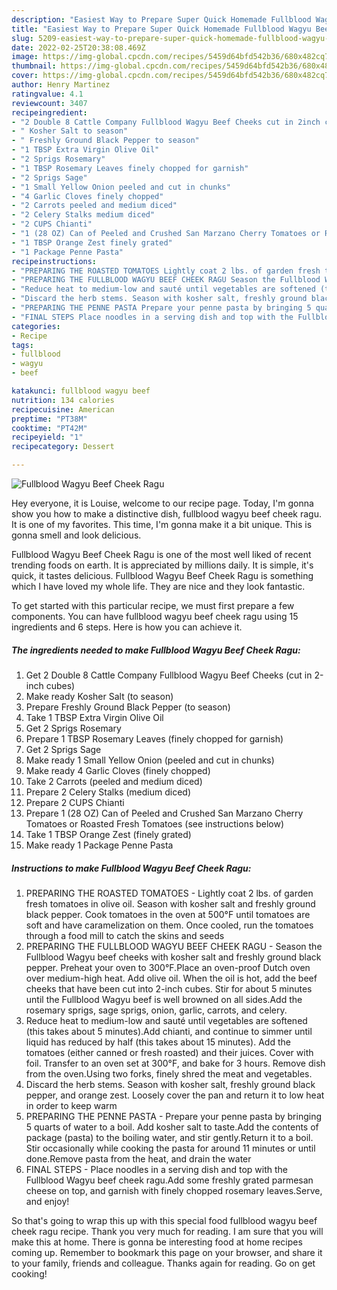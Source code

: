 ```yaml
---
description: "Easiest Way to Prepare Super Quick Homemade Fullblood Wagyu Beef Cheek Ragu"
title: "Easiest Way to Prepare Super Quick Homemade Fullblood Wagyu Beef Cheek Ragu"
slug: 5209-easiest-way-to-prepare-super-quick-homemade-fullblood-wagyu-beef-cheek-ragu
date: 2022-02-25T20:38:08.469Z
image: https://img-global.cpcdn.com/recipes/5459d64bfd542b36/680x482cq70/fullblood-wagyu-beef-cheek-ragu-recipe-main-photo.jpg
thumbnail: https://img-global.cpcdn.com/recipes/5459d64bfd542b36/680x482cq70/fullblood-wagyu-beef-cheek-ragu-recipe-main-photo.jpg
cover: https://img-global.cpcdn.com/recipes/5459d64bfd542b36/680x482cq70/fullblood-wagyu-beef-cheek-ragu-recipe-main-photo.jpg
author: Henry Martinez
ratingvalue: 4.1
reviewcount: 3407
recipeingredient:
- "2 Double 8 Cattle Company Fullblood Wagyu Beef Cheeks cut in 2inch cubes"
- " Kosher Salt to season"
- " Freshly Ground Black Pepper to season"
- "1 TBSP Extra Virgin Olive Oil"
- "2 Sprigs Rosemary"
- "1 TBSP Rosemary Leaves finely chopped for garnish"
- "2 Sprigs Sage"
- "1 Small Yellow Onion peeled and cut in chunks"
- "4 Garlic Cloves finely chopped"
- "2 Carrots peeled and medium diced"
- "2 Celery Stalks medium diced"
- "2 CUPS Chianti"
- "1 (28 OZ) Can of Peeled and Crushed San Marzano Cherry Tomatoes or Roasted Fresh Tomatoes see instructions below"
- "1 TBSP Orange Zest finely grated"
- "1 Package Penne Pasta"
recipeinstructions:
- "PREPARING THE ROASTED TOMATOES Lightly coat 2 lbs. of garden fresh tomatoes in olive oil. Season with kosher salt and freshly ground black pepper. Cook tomatoes in the oven at 500°F until tomatoes are soft and have caramelization on them. Once cooled, run the tomatoes through a food mill to catch the skins and seeds"
- "PREPARING THE FULLBLOOD WAGYU BEEF CHEEK RAGU Season the Fullblood Wagyu beef cheeks with kosher salt and freshly ground black pepper. Preheat your oven to 300°F.Place an oven-proof Dutch oven over medium-high heat. Add olive oil. When the oil is hot, add the beef cheeks that have been cut into 2-inch cubes. Stir for about 5 minutes until the Fullblood Wagyu beef is well browned on all sides.Add the rosemary sprigs, sage sprigs, onion, garlic, carrots, and celery."
- "Reduce heat to medium-low and sauté until vegetables are softened (this takes about 5 minutes).Add chianti, and continue to simmer until liquid has reduced by half (this takes about 15 minutes). Add the tomatoes (either canned or fresh roasted) and their juices. Cover with foil. Transfer to an oven set at 300°F, and bake for 3 hours. Remove dish from the oven.Using two forks, finely shred the meat and vegetables."
- "Discard the herb stems. Season with kosher salt, freshly ground black pepper, and orange zest. Loosely cover the pan and return it to low heat in order to keep warm"
- "PREPARING THE PENNE PASTA Prepare your penne pasta by bringing 5 quarts of water to a boil. Add kosher salt to taste.Add the contents of package (pasta) to the boiling water, and stir gently.Return it to a boil. Stir occasionally while cooking the pasta for around 11 minutes or until done.Remove pasta from the heat, and drain the water"
- "FINAL STEPS Place noodles in a serving dish and top with the Fullblood Wagyu beef cheek ragu.Add some freshly grated parmesan cheese on top, and garnish with finely chopped rosemary leaves.Serve, and enjoy!"
categories:
- Recipe
tags:
- fullblood
- wagyu
- beef

katakunci: fullblood wagyu beef 
nutrition: 134 calories
recipecuisine: American
preptime: "PT38M"
cooktime: "PT42M"
recipeyield: "1"
recipecategory: Dessert

---
```



![Fullblood Wagyu Beef Cheek Ragu](https://img-global.cpcdn.com/recipes/5459d64bfd542b36/680x482cq70/fullblood-wagyu-beef-cheek-ragu-recipe-main-photo.jpg)

Hey everyone, it is Louise, welcome to our recipe page. Today, I'm gonna show you how to make a distinctive dish, fullblood wagyu beef cheek ragu. It is one of my favorites. This time, I'm gonna make it a bit unique. This is gonna smell and look delicious.

Fullblood Wagyu Beef Cheek Ragu is one of the most well liked of recent trending foods on earth. It is appreciated by millions daily. It is simple, it's quick, it tastes delicious. Fullblood Wagyu Beef Cheek Ragu is something which I have loved my whole life. They are nice and they look fantastic.




To get started with this particular recipe, we must first prepare a few components. You can have fullblood wagyu beef cheek ragu using 15 ingredients and 6 steps. Here is how you can achieve it.

<!--inarticleads1-->

##### The ingredients needed to make Fullblood Wagyu Beef Cheek Ragu:

1. Get 2 Double 8 Cattle Company Fullblood Wagyu Beef Cheeks (cut in 2-inch cubes)
1. Make ready  Kosher Salt (to season)
1. Prepare  Freshly Ground Black Pepper (to season)
1. Take 1 TBSP Extra Virgin Olive Oil
1. Get 2 Sprigs Rosemary
1. Prepare 1 TBSP Rosemary Leaves (finely chopped for garnish)
1. Get 2 Sprigs Sage
1. Make ready 1 Small Yellow Onion (peeled and cut in chunks)
1. Make ready 4 Garlic Cloves (finely chopped)
1. Take 2 Carrots (peeled and medium diced)
1. Prepare 2 Celery Stalks (medium diced)
1. Prepare 2 CUPS Chianti
1. Prepare 1 (28 OZ) Can of Peeled and Crushed San Marzano Cherry Tomatoes or Roasted Fresh Tomatoes (see instructions below)
1. Take 1 TBSP Orange Zest (finely grated)
1. Make ready 1 Package Penne Pasta




<!--inarticleads2-->

##### Instructions to make Fullblood Wagyu Beef Cheek Ragu:

1. PREPARING THE ROASTED TOMATOES - Lightly coat 2 lbs. of garden fresh tomatoes in olive oil. Season with kosher salt and freshly ground black pepper. Cook tomatoes in the oven at 500°F until tomatoes are soft and have caramelization on them. Once cooled, run the tomatoes through a food mill to catch the skins and seeds
1. PREPARING THE FULLBLOOD WAGYU BEEF CHEEK RAGU - Season the Fullblood Wagyu beef cheeks with kosher salt and freshly ground black pepper. Preheat your oven to 300°F.Place an oven-proof Dutch oven over medium-high heat. Add olive oil. When the oil is hot, add the beef cheeks that have been cut into 2-inch cubes. Stir for about 5 minutes until the Fullblood Wagyu beef is well browned on all sides.Add the rosemary sprigs, sage sprigs, onion, garlic, carrots, and celery.
1. Reduce heat to medium-low and sauté until vegetables are softened (this takes about 5 minutes).Add chianti, and continue to simmer until liquid has reduced by half (this takes about 15 minutes). Add the tomatoes (either canned or fresh roasted) and their juices. Cover with foil. Transfer to an oven set at 300°F, and bake for 3 hours. Remove dish from the oven.Using two forks, finely shred the meat and vegetables.
1. Discard the herb stems. Season with kosher salt, freshly ground black pepper, and orange zest. Loosely cover the pan and return it to low heat in order to keep warm
1. PREPARING THE PENNE PASTA - Prepare your penne pasta by bringing 5 quarts of water to a boil. Add kosher salt to taste.Add the contents of package (pasta) to the boiling water, and stir gently.Return it to a boil. Stir occasionally while cooking the pasta for around 11 minutes or until done.Remove pasta from the heat, and drain the water
1. FINAL STEPS - Place noodles in a serving dish and top with the Fullblood Wagyu beef cheek ragu.Add some freshly grated parmesan cheese on top, and garnish with finely chopped rosemary leaves.Serve, and enjoy!




So that's going to wrap this up with this special food fullblood wagyu beef cheek ragu recipe. Thank you very much for reading. I am sure that you will make this at home. There is gonna be interesting food at home recipes coming up. Remember to bookmark this page on your browser, and share it to your family, friends and colleague. Thanks again for reading. Go on get cooking!
